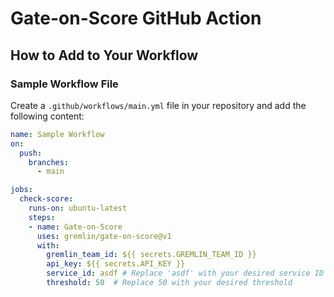 # Gate-on-Score GitHub Action

## How to Add to Your Workflow

### Sample Workflow File

Create a `.github/workflows/main.yml` file in your repository and add the following content:

```yaml
name: Sample Workflow
on:
  push:
    branches:
      - main

jobs:
  check-score:
    runs-on: ubuntu-latest
    steps:
    - name: Gate-on-Score
      uses: gremlin/gate-on-score@v1
      with:
        gremlin_team_id: ${{ secrets.GREMLIN_TEAM_ID }}
        api_key: ${{ secrets.API_KEY }}
        service_id: asdf # Replace 'asdf' with your desired service ID
        threshold: 50  # Replace 50 with your desired threshold
```
